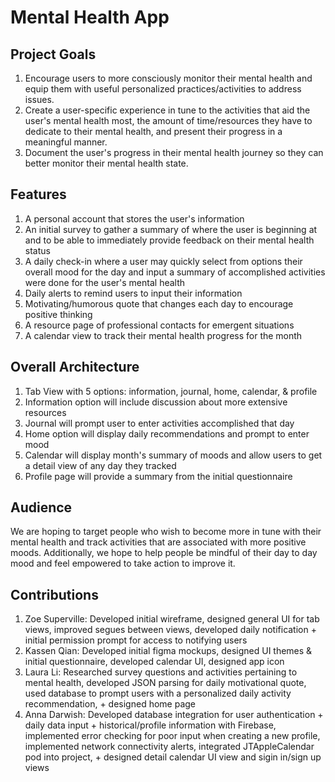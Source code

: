 # Mental Health App
## Project Goals
1. Encourage users to more consciously monitor their mental health and equip them with useful personalized practices/activities to address issues. 
2. Create a user-specific experience in tune to the activities that aid the user's mental health most, the amount of time/resources they have to dedicate to their mental health, and present their progress in a meaningful manner.
3. Document the user's progress in their mental health journey so they can better monitor their mental health state.

## Features
1. A personal account that stores the user's information
2. An initial survey to gather a summary of where the user is beginning at and to be able to immediately provide feedback on their mental health status
3. A daily check-in where a user may quickly select from options their overall mood for the day and input a summary of accomplished activities were done for the user's mental health
4. Daily alerts to remind users to input their information
5. Motivating/humorous quote that changes each day to encourage positive thinking
6. A resource page of professional contacts for emergent situations
7. A calendar view to track their mental health progress for the month

## Overall Architecture
1. Tab View with 5 options: information, journal, home, calendar, & profile
2. Information option will include discussion about more extensive resources
3. Journal will prompt user to enter activities accomplished that day
4. Home option will display daily recommendations and prompt to enter mood
5. Calendar will display month's summary of moods and allow users to get a detail view of any day they tracked
6. Profile page will provide a summary from the initial questionnaire

## Audience
We are hoping to target people who wish to become more in tune with their mental health and track activities that are associated with more positive moods. Additionally, we hope to help people be mindful of their day to day mood and feel empowered to take action to improve it.

## Contributions
1. Zoe Superville: Developed initial wireframe, designed general UI for tab views, improved segues between views, developed daily notification + initial permission prompt for access to notifying users
2. Kassen Qian: Developed initial figma mockups, designed UI themes & initial questionnaire, developed calendar UI, designed app icon
3. Laura Li: Researched survey questions and activities pertaining to mental health, developed JSON parsing for daily motivational quote, used database to prompt users with a personalized daily activity recommendation, + designed home page
4. Anna Darwish: Developed database integration for user authentication + daily data input + historical/profile information with Firebase, implemented error checking for poor input when creating a new profile, implemented network connectivity alerts, integrated JTAppleCalendar pod into project, +  designed detail calendar UI view and sigin in/sign up views


